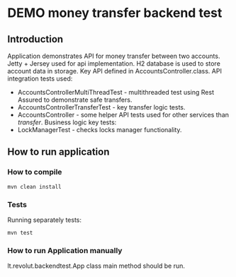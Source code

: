 
# DEMO money transfer backend test #
## Introduction
Application demonstrates API for money transfer between two accounts. Jetty + Jersey used for api implementation. H2 database is used to store account data in storage.
Key API defined in AccountsController.class.
API integration tests used:
* AccountsControllerMultiThreadTest - multithreaded test using Rest Assured to demonstrate safe transfers.
* AccountsControllerTransferTest - key transfer logic tests.
* AccountsController - some helper API tests used for other services than *transfer*.
Business logic key tests:
* LockManagerTest - checks locks manager functionality.
## How to run application

### How to compile
```$xslt
mvn clean install
```
### Tests
Running separately tests:
```$xslt
mvn test
```
### How to run Application manually
lt.revolut.backendtest.App class main method should be run.